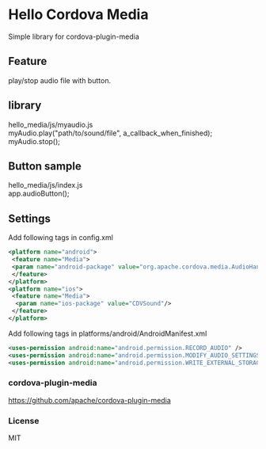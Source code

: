 #  Hello Cordova Media
Simple library  for cordova-plugin-media

## Feature
 play/stop audio file with button.

## library 
 hello_media/js/myaudio.js  
 myAudio.play("path/to/sound/file", a_callback_when_finished);  
 myAudio.stop();  

## Button sample
 hello_media/js/index.js  
 app.audioButton();  

## Settings
 Add following tags in config.xml  
 ```xml
 <platform name="android">  
  <feature name="Media">  
  <param name="android-package" value="org.apache.cordova.media.AudioHandler"/>  
  </feature>  
 </platform>  
 <platform name="ios">  
  <feature name="Media">  
   <param name="ios-package" value="CDVSound"/>  
  </feature>  
 </platform>  
 ```
 Add following tags in platforms/android/AndroidManifest.xml  
 ```xml
 <uses-permission android:name="android.permission.RECORD_AUDIO" />  
 <uses-permission android:name="android.permission.MODIFY_AUDIO_SETTINGS" />  
 <uses-permission android:name="android.permission.WRITE_EXTERNAL_STORAGE" />  
 ```

### cordova-plugin-media
 https://github.com/apache/cordova-plugin-media

### License
MIT



